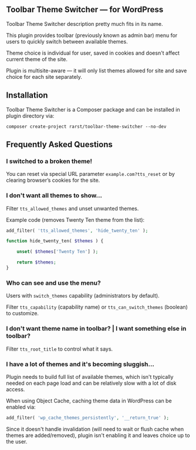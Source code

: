 ## Toolbar Theme Switcher — for WordPress ##

Toolbar Theme Switcher description pretty much fits in its name.

This plugin provides toolbar (previously known as admin bar) menu for users to quickly switch between available themes.

Theme choice is individual for user, saved in cookies and doesn't affect current theme of the site.

Plugin is multisite-aware — it will only list themes allowed for site and save choice for each site separately.

## Installation ##

Toolbar Theme Switcher is a Composer package and can be installed in plugin directory via:

    composer create-project rarst/toolbar-theme-switcher --no-dev

## Frequently Asked Questions ##

### I switched to a broken theme!

You can reset via special URL parameter `example.com?tts_reset` or by clearing browser’s cookies for the site. 

### I don't want all themes to show...

Filter `tts_allowed_themes` and unset unwanted themes.

Example code (removes Twenty Ten theme from the list):

```php
add_filter( 'tts_allowed_themes', 'hide_twenty_ten' );

function hide_twenty_ten( $themes ) {

	unset( $themes['Twenty Ten'] );

	return $themes;
}
```

### Who can see and use the menu?

Users with `switch_themes` capability (administrators by default).

Filter `tts_capability` (capability name) or `tts_can_switch_themes` (boolean) to customize.

### I don't want theme name in toolbar? | I want something else in toolbar?

Filter `tts_root_title` to control what it says.

### I have a lot of themes and it's becoming sluggish... 

Plugin needs to build full list of available themes, which isn't typically needed on each page load and can be relatively slow with a lot of disk access.
 
When using Object Cache, caching theme data in WordPress can be enabled via:

```php
add_filter( 'wp_cache_themes_persistently', '__return_true' );
```

Since it doesn't handle invalidation (will need to wait or flush cache when themes are added/removed), plugin isn't enabling it and leaves choice up to the user.